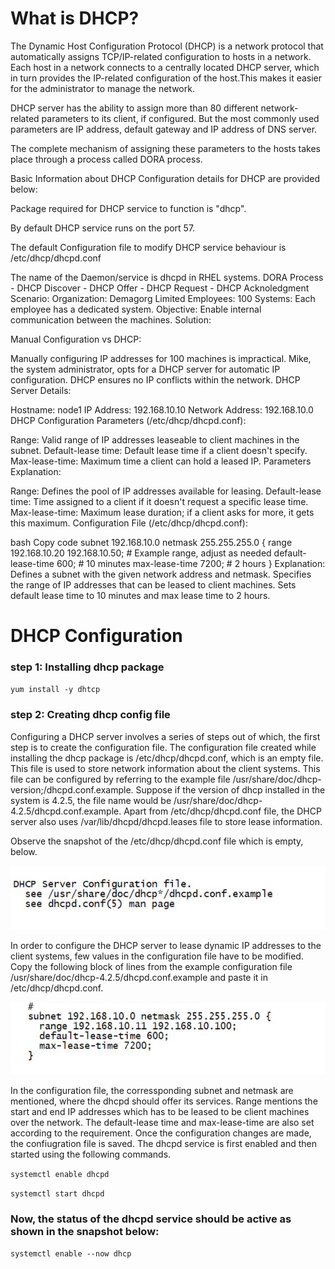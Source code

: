 # What is DHCP?
The Dynamic Host Configuration Protocol (DHCP) is a network protocol that automatically assigns TCP/IP-related configuration to hosts in a network. Each host in a network connects to a centrally located DHCP server, which in turn provides the IP-related configuration of the host.This makes it easier for the administrator to manage the network.

DHCP server has the ability to assign more than 80 different network-related parameters to its client, if configured. But the most commonly used parameters are IP address, default gateway and IP address of DNS server.

The complete mechanism of assigning these parameters to the hosts takes place through a process called DORA process.

Basic Information about DHCP
Configuration details for DHCP are provided below:

Package required for DHCP service to function is "dhcp".

By default DHCP service runs on the port 57.

The default Configuration file to modify DHCP service behaviour is /etc/dhcp/dhcpd.conf

The name of the Daemon/service is dhcpd in RHEL systems.
DORA Process - DHCP Discover - DHCP Offer - DHCP Request - DHCP Acknoledgment 
Scenario:
Organization: Demagorg Limited
Employees: 100
Systems: Each employee has a dedicated system.
Objective: Enable internal communication between the machines.
Solution:

Manual Configuration vs DHCP:

Manually configuring IP addresses for 100 machines is impractical.
Mike, the system administrator, opts for a DHCP server for automatic IP configuration.
DHCP ensures no IP conflicts within the network.
DHCP Server Details:

Hostname: node1
IP Address: 192.168.10.10
Network Address: 192.168.10.0
DHCP Configuration Parameters (/etc/dhcp/dhcpd.conf):

Range: Valid range of IP addresses leaseable to client machines in the subnet.
Default-lease time: Default lease time if a client doesn't specify.
Max-lease-time: Maximum time a client can hold a leased IP.
Parameters Explanation:

Range: Defines the pool of IP addresses available for leasing.
Default-lease time: Time assigned to a client if it doesn't request a specific lease time.
Max-lease-time: Maximum lease duration; if a client asks for more, it gets this maximum.
Configuration File (/etc/dhcp/dhcpd.conf):

bash
Copy code
subnet 192.168.10.0 netmask 255.255.255.0 {
    range 192.168.10.20 192.168.10.50; # Example range, adjust as needed
    default-lease-time 600; # 10 minutes
    max-lease-time 7200; # 2 hours
}
Explanation:
Defines a subnet with the given network address and netmask.
Specifies the range of IP addresses that can be leased to client machines.
Sets default lease time to 10 minutes and max lease time to 2 hours.

# DHCP Configuration
### step 1: Installing dhcp package 
`yum install -y dhtcp` 
### step 2: Creating dhcp config file
Configuring a DHCP server involves a series of steps out of which, the first step is to create the configuration file. The configuration file created while installing the dhcp package is /etc/dhcp/dhcpd.conf, which is an empty file. This file is used to store network information about the client systems. This file can be configured by referring to the example file /usr/share/doc/dhcp-version;/dhcpd.conf.example. Suppose if the version of dhcp installed in the system is 4.2.5, the file name would be /usr/share/doc/dhcp-4.2.5/dhcpd.conf.example. Apart from /etc/dhcp/dhcpd.conf file, the DHCP server also uses  /var/lib/dhcpd/dhcpd.leases file to store lease information.

Observe the snapshot of the /etc/dhcp/dhcpd.conf file which is empty, below.

![Alt text](image-4.png)

In order to configure the DHCP server to lease dynamic IP addresses to the client systems, few values in the configuration file have to be modified. Copy the following block of lines from the example configuration file /usr/share/doc/dhcp-4.2.5/dhcpd.conf.example and paste it in /etc/dhcp/dhcpd.conf.

![Alt text](image-5.png)

In the configuration file, the corressponding subnet and netmask are mentioned, where the dhcpd should offer its services. Range mentions the start and end IP addresses which has to be leased to be client machines over the network. The default-lease time and max-lease-time are also set according to the requirement. Once the configuration changes are made, the confiugration file is saved. The dhcpd service is first enabled and then started using the following commands. 

`systemctl enable dhcpd` 

`systemctl start dhcpd` 

### Now, the status of the dhcpd service should be active as shown in the snapshot below: 

`systemctl enable --now dhcp` 

